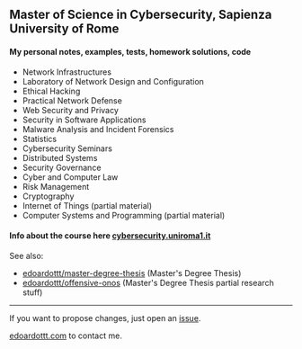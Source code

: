 ## Master of Science in Cybersecurity, Sapienza University of Rome

#### My personal notes, examples, tests, homework solutions, code

- Network Infrastructures
- Laboratory of Network Design and Configuration
- Ethical Hacking
- Practical Network Defense
- Web Security and Privacy
- Security in Software Applications
- Malware Analysis and Incident Forensics
- Statistics
- Cybersecurity Seminars
- Distributed Systems
- Security Governance
- Cyber and Computer Law
- Risk Management
- Cryptography
- Internet of Things (partial material)
- Computer Systems and Programming (partial material)

#### Info about the course here [cybersecurity.uniroma1.it](https://cybersecurity.uniroma1.it/home)

See also:

- [edoardottt/master-degree-thesis](https://github.com/edoardottt/master-degree-thesis/) (Master's Degree Thesis)
- [edoardottt/offensive-onos](https://github.com/edoardottt/offensive-onos) (Master's Degree Thesis partial research stuff)

----

If you want to propose changes, just open an [issue](https://github.com/edoardottt/MSc-CyberSecurity-Sapienza/issues).

[edoardottt.com](https://edoardottt.com) to contact me.
